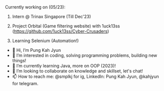 Currently working on (05/23):
1. Intern @ Trinax Singapore (Till Dec'23)

2. Project Orbital (Game filtering website) with 1uck13ss (https://github.com/1uck13ss/Cyber-Crusaders)

3. Learning Selenium (Automation!)

- 👋 Hi, I’m Pung Kah Jyun
- 👀 I’m interested in coding, solving programming problems, building new things!
- 🌱 I’m currently learning Java, more on OOP (2023)!
- 💞️ I’m looking to collaborate on knowledge and skillset, let's chat!
- 📫 How to reach me: @smplkj for ig, LinkedIn: Pung Kah Jyun, @kahjyun for telegram.

